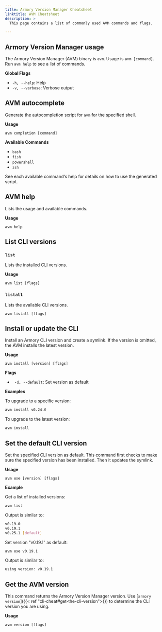 ```yaml
---
title: Armory Version Manager Cheatsheet
linktitle: AVM Cheatsheet
description: >
  This page contains a list of commonly used AVM commands and flags.

---
```


## Armory Version Manager usage

The Armory Version Manager (AVM) binary is `avm`. Usage is `avm [command]`. Run `avm help` to see a list of commands.

**Global Flags**

- `-h, --help`: Help
- `-v, --verbose`: Verbose output

## AVM autocomplete

Generate the autocompletion script for `avm` for the specified shell.

**Usage**

`avm completion [command]`

**Available Commands**

- `bash`
- `fish`
- `powershell`
- `zsh`

See each available command's help for details on how to use the generated script.

## AVM help

Lists the usage and available commands.

**Usage**

`avm help`

## List CLI versions

### `list`

Lists the installed CLI versions.

**Usage**

`avm list [flags]`

### `listall`

Lists the available CLI versions.

`avm listall [flags]`

## Install or update the CLI

Install an Armory CLI version and create a symlink. If the version is omitted, the AVM installs the latest version.

**Usage**

`avm install [version] [flags]`

**Flags**

- ` -d, --default`: Set version as default

**Examples**

To upgrade to a specific version:

```bash
avm install v0.24.0
```

To upgrade to the latest version:

```bash
avm install
```

## Set the default CLI version

Set the specified CLI version as default. This command first checks to make sure the specified version has been installed. Then it updates the symlink.

**Usage**

`avm use [version] [flags]`

**Example**

Get a list of installed versions:

```bash
avm list
```

Output is similar to:

```bash
v0.19.0
v0.19.1
v0.25.1 [default]
```

Set version "v0.19.1" as default:

```bash
avm use v0.19.1
```

Output is similar to:

```bash
using version: v0.19.1
```

## Get the AVM version

This command returns the Armory Version Manager version. Use [`armory version`]({{< ref "cli-cheat#get-the-cli-version">}}) to determine the CLI version you are using.

**Usage**

`avm version [flags]`

</br>
</br>
